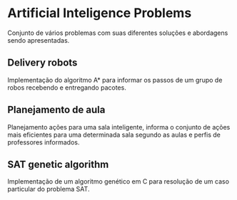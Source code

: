 # Artificial Inteligence Problems
Conjunto de vários problemas com suas diferentes soluções e abordagens sendo apresentadas.

<h2>Delivery robots</h2>
Implementação do algoritmo A* para informar os passos de um grupo de robos recebendo e entregando pacotes.

<h2>Planejamento de aula</h2>
Planejamento ações para uma sala inteligente, informa o conjunto de ações mais eficientes para uma determinada sala segundo as aulas e perfis de professores informados.

<h2>SAT genetic algorithm</h2>
Implementação de um algoritmo genético em C para resolução de um caso particular do problema SAT.
